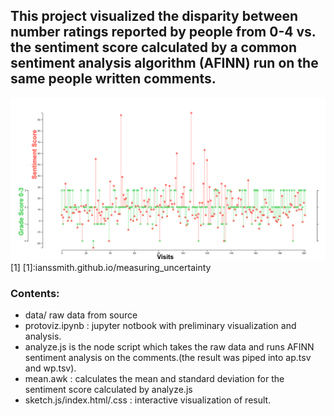 ## This project visualized the disparity between number ratings reported by people from 0-4 vs. the sentiment score calculated by a common sentiment analysis algorithm (AFINN) run on the same people written comments.

![alt text](measuring_uncertainty.png "Simple map showing location of upcoming meetings")[1]
[1]:ianssmith.github.io/measuring_uncertainty


### Contents:
- data/ raw data from source
- protoviz.ipynb : jupyter notbook with preliminary visualization and analysis.
- analyze.js is the node script which takes the raw data and runs AFINN sentiment analysis on the comments.(the result was piped into ap.tsv and wp.tsv).
- mean.awk : calculates the mean and standard deviation for the sentiment score calculated by analyze.js
- sketch.js/index.html/.css : interactive visualization of result.
